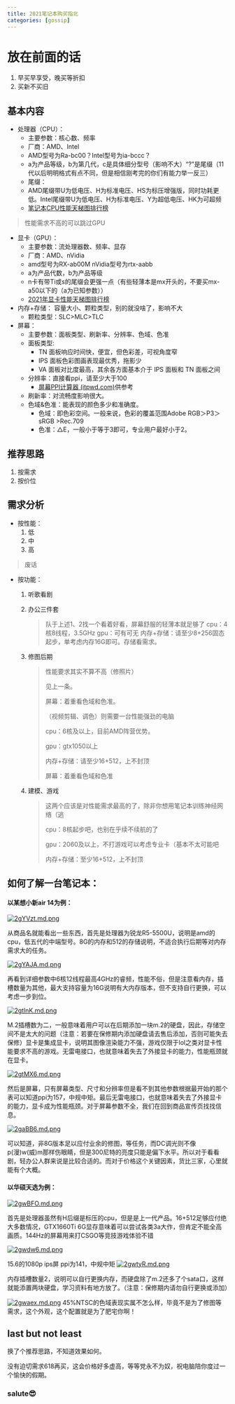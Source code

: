 ```yaml
---
title: 2021笔记本购买指北
categories: [gossip]
---
```


# 放在前面的话

1. 早买早享受，晚买等折扣
2. 买新不买旧

## 基本内容

+ 处理器（CPU）：
	+ 主要参数：核心数、频率
	+ 厂商：AMD、Intel
	+ AMD型号为Ra-bc00？Intel型号为ia-bccc？
	+ a为产品等级，b为第几代，c是具体细分型号（影响不大）“?”是尾缀（11代以后明明格式有点不同，但是相信刚考完的你们有能力举一反三）
	+ 尾缀：
	+ AMD尾缀带U为低电压、H为标准电压、HS为标压增强版，同时功耗更低。Intel尾缀带U为低电压、H为标准电压、Y为超低电压、HK为可超频
	+ [笔记本CPU性能天梯图排行榜](https://diy.pconline.com.cn/tiantitu/nbcpu/)

>性能需求不高的可以跳过GPU

+ 显卡（GPU）：
	+ 主要参数：流处理器数、频率、显存
	+ 厂商：AMD、nVidia
	+ amd型号为RX-ab00M nVidia型号为rtx-aabb
	+ a为产品代数，b为产品等级
	+ n卡有带Ti或s的尾缀会更强一点（有些轻薄本是mx开头的，不要买mx-a50以下的（a为已知参数））
	+ [2021年显卡性能天梯图排行榜 ](https://www.chinaz.com/gpu/)
+ 内存+存储：
  容量大小、颗粒类型，别的就没啥了，影响不大
  + 颗粒类型：SLC>MLC>TLC
+ 屏幕：
	+ 主要参数：面板类型、刷新率、分辨率、色域、色准
	+ 面板类型: 
		+ TN 面板响应时间快，便宜，但色彩差，可视角度窄
		+ IPS 面板色彩图画表现最优秀，拖影少
		+ VA 面板对比度最高，其余各方面基本介于 IPS 面板和 TN 面板之间
	+ 分辨率：直接看ppi，请至少大于100
	  + [屏幕PPI计算器 (itpwd.com)](https://www.itpwd.com/tools/ppicalc.php)供参考
	+ 刷新率：对流畅度影响很大。
	+ 色域&色准：能表现的颜色多少和准确度。
	  + 色域：即色彩空间。一般来说，色彩的覆盖范围Adobe RGB＞P3＞sRGB >Rec.709
	  + 色准：△E，一般小于等于3即可，专业用户最好小于2。

## 推荐思路

1. 按需求
2. 按价位

## 需求分析

+ 按性能：
	1. 低
	2. 中
	3. 高
> 废话

+ 按功能：
	1. 听歌看剧
	
	2. 办公三件套
	
	   > 队于上述1、2找一个看着好看，屏幕舒服的轻薄本就足够了
	   > cpu：4核8线程，3.5GHz
	   > gpu：可有可无
	   > 内存+存储：请至少8+256固态起步，单考虑内存16G即可。存储看需求。
	
	   
	
	3. 修图后期
	
	   > 性能要求其实不算不高（修照片）
	   >
	   > 见上一条。
	   >
	   > 屏幕：着重看色域和色准。
	   >
	   > （视频剪辑、调色）则需要一台性能强劲的电脑
	   >
	   > cpu：6核及以上，目前AMD阵营优势。
	   >
	   > gpu：gtx1050以上
	   >
	   > 内存+存储：请至少16+512，上不封顶
	   >
	   > 屏幕：着重看色域和色准
	
	4. 建模、游戏
	
	   > 这两个应该是对性能需求最高的了，除非你想用笔记本训练神经网络（逃
	   >
	   > cpu：8核起步吧，也别在乎续不续航的了
	   >
	   > gpu：2060及以上，不打游戏可以考虑专业卡（基本不太可能吧
	   >
	   > 内存+存储：至少16+512，上不封顶

## 如何了解一台笔记本：

#### 以某想小新air 14为例：

[![2gYVzt.md.png](https://z3.ax1x.com/2021/06/10/2gYVzt.md.png)](https://imgtu.com/i/2gYVzt)

从商品名就能看出一些东西，首先是处理器为锐龙R5-5500U，说明是amd的cpu，低五代的中端型号。8G的内存和512的存储说明，不适合执行后期等对内存需求大的任务。

[![2gYAJA.md.png](https://z3.ax1x.com/2021/06/10/2gYAJA.md.png)](https://imgtu.com/i/2gYAJA)

再看到详细参数中6核12线程最高4GHz的睿频，性能不俗，但是注意看内存，插槽数量为其他，最大支持容量为16G说明有大内存版本，但不支持自行更换，可以考虑一步到位。

[![2gtlnK.md.png](https://z3.ax1x.com/2021/06/10/2gtlnK.md.png)](https://imgtu.com/i/2gtlnK)

M.2插槽数为二，一般意味着用户可以在后期添加一块m.2的硬盘，因此，存储空间不是太大的问题（注意：若要在保修期内添加硬盘请去售后添加，否则可能失去保修）显卡是集成显卡，说明其图像渲染能力不强，游戏仅限于lol之类对显卡性能要求不高的游戏。无雷电接口，也就意味着失去了外接显卡的能力，性能瓶颈就在显卡。

[![2gtMX6.md.png](https://z3.ax1x.com/2021/06/10/2gtMX6.md.png)](https://imgtu.com/i/2gtMX6)

然后是屏幕，只有屏幕类型、尺寸和分辨率但是看不到其他参数根据最开始的那个表可以知道ppi为157，中规中矩。最后无雷电接口，也就意味着失去了外接显卡的能力，显卡成为性能瓶颈。对于屏幕参数不全，我们在回到商品宣传页找找信息。

[![2gaBB6.md.png](https://z3.ax1x.com/2021/06/10/2gaBB6.md.png)](https://imgtu.com/i/2gaBB6)

可以知道，非8G版本足以应付业余的修图，等任务，而DC调光则不像p(漫)w(威)m那样伤眼睛，但是300尼特的亮度只能是偏下水平。所以对于看看剧，轻办公人群来说是比较合适的。而对于价格这个关键因素，货比三家，心里就能有个大概。

#### 以华硕天选为例：

[![2gwBFO.md.png](https://z3.ax1x.com/2021/06/10/2gwBFO.md.png)](https://imgtu.com/i/2gwBFO)

首先是处理器虽然有H后缀是标压的cpu，但是是上一代产品。16+512足够应付绝大多数情况，GTX1660Ti 6G显存意味着可以尝试各类3a大作，但肯定不能全高画质。144Hz的屏幕用来打CSGO等竞技游戏体验不错

[![2gwdw6.md.png](https://z3.ax1x.com/2021/06/10/2gwdw6.md.png)](https://imgtu.com/i/2gwdw6)

15.6的1080p ips屏 ppi为141，中规中矩
[![2gwtyR.md.png](https://z3.ax1x.com/2021/06/10/2gwtyR.md.png)](https://imgtu.com/i/2gwtyR)

内存插槽数量2，说明可以自行更换内存，而硬盘除了m.2还多了个sata口，这样就能添置两块硬盘，学习资料有地方放了。（注意：保修期内请勿自行更换或添加）

[![2gwaex.md.png](https://z3.ax1x.com/2021/06/10/2gwaex.md.png)](https://imgtu.com/i/2gwaex)
45%NTSC的色域表现实属不怎么样，毕竟不是为了修图等需求，这个外观，这个配置就是为了肥宅你啊！

## last but not least

换了个推荐思路，不知道效果如何。

没有迫切需求618再买，这会价格好多虚高，等等党永不为奴，祝电脑陪你度过一个愉快的假期。

### salute😎